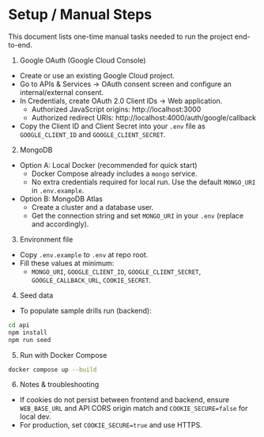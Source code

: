 # Setup / Manual Steps

This document lists one-time manual tasks needed to run the project end-to-end.

1) Google OAuth (Google Cloud Console)
  - Create or use an existing Google Cloud project.
  - Go to APIs & Services → OAuth consent screen and configure an internal/external consent.
  - In Credentials, create OAuth 2.0 Client IDs → Web application.
    - Authorized JavaScript origins: http://localhost:3000
    - Authorized redirect URIs: http://localhost:4000/auth/google/callback
  - Copy the Client ID and Client Secret into your `.env` file as `GOOGLE_CLIENT_ID` and `GOOGLE_CLIENT_SECRET`.

2) MongoDB
  - Option A: Local Docker (recommended for quick start)
    - Docker Compose already includes a `mongo` service.
    - No extra credentials required for local run. Use the default `MONGO_URI` in `.env.example`.
  - Option B: MongoDB Atlas
    - Create a cluster and a database user.
    - Get the connection string and set `MONGO_URI` in your `.env` (replace <password> and <dbname> accordingly).

3) Environment file
  - Copy `.env.example` to `.env` at repo root.
  - Fill these values at minimum:
    - `MONGO_URI`, `GOOGLE_CLIENT_ID`, `GOOGLE_CLIENT_SECRET`, `GOOGLE_CALLBACK_URL`, `COOKIE_SECRET`.

4) Seed data
  - To populate sample drills run (backend):

```bash
cd api
npm install
npm run seed
```

5) Run with Docker Compose

```bash
docker compose up --build
```

6) Notes & troubleshooting
  - If cookies do not persist between frontend and backend, ensure `WEB_BASE_URL` and API CORS origin match and `COOKIE_SECURE=false` for local dev.
  - For production, set `COOKIE_SECURE=true` and use HTTPS.
